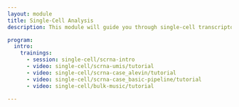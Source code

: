 ```yaml
---
layout: module
title: Single-Cell Analysis
description: This module will guide you through single-cell transcriptomics analysis in Galaxy.

program:
  intro:
    trainings:
      - session: single-cell/scrna-intro
      - video: single-cell/scrna-umis/tutorial
      - video: single-cell/scrna-case_alevin/tutorial
      - video: single-cell/scrna-case_basic-pipeline/tutorial
      - video: single-cell/bulk-music/tutorial

---
```

